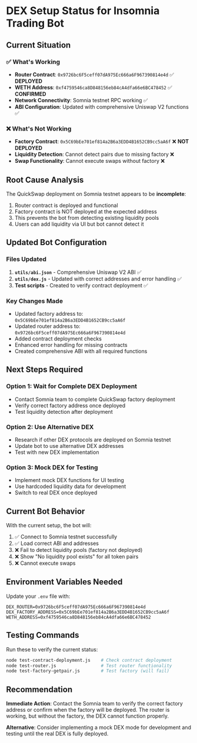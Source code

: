 # DEX Setup Status for Insomnia Trading Bot

## Current Situation

### ✅ What's Working
- **Router Contract**: `0x9726bc6F5ceff07dA975Ec666a6F967390814e4d` ✅ **DEPLOYED**
- **WETH Address**: `0xf4759546ca8D848156eb84cA4dfa66e6BC478452` ✅ **CONFIRMED**
- **Network Connectivity**: Somnia testnet RPC working ✅
- **ABI Configuration**: Updated with comprehensive Uniswap V2 functions ✅

### ❌ What's Not Working
- **Factory Contract**: `0x5C69bEe701ef814a2B6a3EDD4B1652CB9cc5aA6f` ❌ **NOT DEPLOYED**
- **Liquidity Detection**: Cannot detect pairs due to missing factory ❌
- **Swap Functionality**: Cannot execute swaps without factory ❌

## Root Cause Analysis

The QuickSwap deployment on Somnia testnet appears to be **incomplete**:
1. Router contract is deployed and functional
2. Factory contract is NOT deployed at the expected address
3. This prevents the bot from detecting existing liquidity pools
4. Users can add liquidity via UI but bot cannot detect it

## Updated Bot Configuration

### Files Updated
1. **`utils/abi.json`** - Comprehensive Uniswap V2 ABI ✅
2. **`utils/dex.js`** - Updated with correct addresses and error handling ✅
3. **Test scripts** - Created to verify contract deployment ✅

### Key Changes Made
- Updated factory address to: `0x5C69bEe701ef814a2B6a3EDD4B1652CB9cc5aA6f`
- Updated router address to: `0x9726bc6F5ceff07dA975Ec666a6F967390814e4d`
- Added contract deployment checks
- Enhanced error handling for missing contracts
- Created comprehensive ABI with all required functions

## Next Steps Required

### Option 1: Wait for Complete DEX Deployment
- Contact Somnia team to complete QuickSwap factory deployment
- Verify correct factory address once deployed
- Test liquidity detection after deployment

### Option 2: Use Alternative DEX
- Research if other DEX protocols are deployed on Somnia testnet
- Update bot to use alternative DEX addresses
- Test with new DEX implementation

### Option 3: Mock DEX for Testing
- Implement mock DEX functions for UI testing
- Use hardcoded liquidity data for development
- Switch to real DEX once deployed

## Current Bot Behavior

With the current setup, the bot will:
1. ✅ Connect to Somnia testnet successfully
2. ✅ Load correct ABI and addresses
3. ❌ Fail to detect liquidity pools (factory not deployed)
4. ❌ Show "No liquidity pool exists" for all token pairs
5. ❌ Cannot execute swaps

## Environment Variables Needed

Update your `.env` file with:
```
DEX_ROUTER=0x9726bc6F5ceff07dA975Ec666a6F967390814e4d
DEX_FACTORY_ADDRESS=0x5C69bEe701ef814a2B6a3EDD4B1652CB9cc5aA6f
WETH_ADDRESS=0xf4759546ca8D848156eb84cA4dfa66e6BC478452
```

## Testing Commands

Run these to verify the current status:
```bash
node test-contract-deployment.js    # Check contract deployment
node test-router.js                 # Test router functionality
node test-factory-getpair.js        # Test factory (will fail)
```

## Recommendation

**Immediate Action**: Contact the Somnia team to verify the correct factory address or confirm when the factory will be deployed. The router is working, but without the factory, the DEX cannot function properly.

**Alternative**: Consider implementing a mock DEX mode for development and testing until the real DEX is fully deployed. 